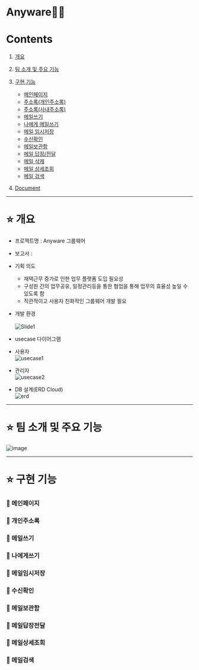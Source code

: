 # Anyware👩‍💻


# Contents <br>
1. [개요](#star-개요)  
2. [팀 소개 및 주요 기능](#star-팀-소개-및-주요-기능)
3. [구현 기능](#star-구현-기능)
    - [메인페이지](#pushpin-메인페이지)
    - [주소록(개인주소록)](#pushpin-개인주소록)
    - [주소록(사내주소록)](#pushpin-사내주소록)
    - [메일쓰기](#pushpin-메일쓰기)
    - [나에게 메일쓰기](#pushpin-나에게쓰기)
    - [메일 임시저장](#pushpin-메일임시저장)
    - [수신확인](#pushpin-수신확인)
    - [메일보관함](#pushpin-메일보관함)   
    - [메일 답장/전달](#pushpin-메일답장전달)   
    - [메일 삭제](#pushpin-메일삭제) 
    - [메일 상세조회](#pushpin-메일상세조회) 
    - [메일 검색](#pushpin-메일검색)  
   

4. [Document](#star-document)

***

# :star: 개요
- 프로젝트명 : Anyware 그룹웨어 <br>

- 보고서 : 

- 기획 의도  <br>
  - 재택근무 증가로 인한 업무 플랫폼 도입 필요성  <br>
  - 구성원 간의 업무공유, 일정관리등을 통한 협업을 통해 업무의 효율성 높일 수 있도록 함<br>
  - 직관적이고 사용자 친화적인 그룹웨어 개발 필요 <br>

- 개발 환경 <br><br>
![Slide1](https://user-images.githubusercontent.com/115604577/228799972-b2de8904-fe2e-450f-ab2c-039d0d895587.jpg)<br>

- usecase 다이어그램
- 사용자 <br>
![usecase1](https://user-images.githubusercontent.com/115604577/228800498-bc037def-7ecb-406f-bde6-e93296fd9998.png) <br>
- 관리자<br>
![usecase2](https://user-images.githubusercontent.com/115604577/228800593-23af742b-bf67-4cba-833a-e90a3bddf060.png)<br>

- DB 설계(ERD Cloud) <br>
![erd](https://user-images.githubusercontent.com/115604577/228806723-a62a6193-4ab8-46cb-b84e-70568c284147.png)

***


# :star: 팀 소개 및 주요 기능

![image](https://user-images.githubusercontent.com/115604577/228805939-4bc7f529-cd1e-4d1e-9ea1-e960983d8615.png)


***
 
 
# :star: 구현 기능
### :pushpin: 메인페이지
### :pushpin: 개인주소록
### :pushpin: 메일쓰기
### :pushpin: 나에게쓰기
### :pushpin: 메일임시저장
### :pushpin: 수신확인
### :pushpin: 메일보관함
### :pushpin: 메일답장전달
### :pushpin: 메일상세조회
### :pushpin: 메일검색

